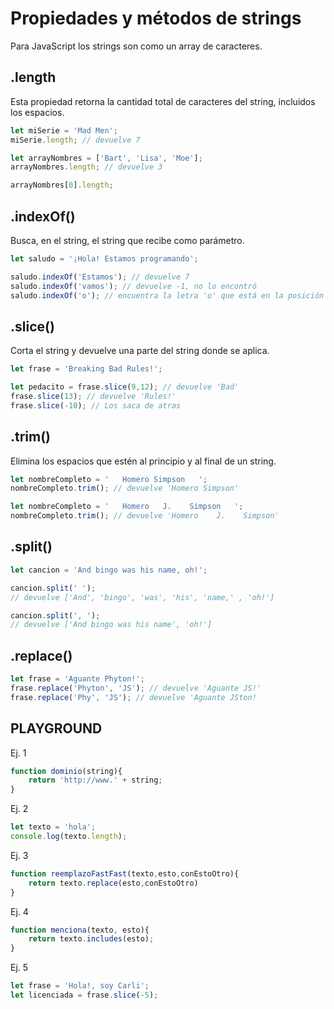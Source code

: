 # Propiedades y métodos de strings
Para JavaScript los strings son como un array de caracteres. 

## .length
Esta propiedad retorna la cantidad total de caracteres del string, incluidos los espacios.


```js
let miSerie = 'Mad Men';
miSerie.length; // devuelve 7

let arrayNombres = ['Bart', 'Lisa', 'Moe'];
arrayNombres.length; // devuelve 3

arrayNombres[0].length;
```

## .indexOf()

Busca, en el string, el string que recibe como parámetro.
```js
let saludo = '¡Hola! Estamos programando';

saludo.indexOf('Estamos'); // devuelve 7
saludo.indexOf('vamos'); // devuelve -1, no lo encontró
saludo.indexOf('o'); // encuentra la letra 'o' que está en la posición 2, devuelve 2 y corta la ejecución
```

## .slice()
Corta el string y devuelve una parte del string donde se aplica.

```js
let frase = 'Breaking Bad Rules!';

let pedacito = frase.slice(9,12); // devuelve 'Bad'
frase.slice(13); // devuelve 'Rules!'
frase.slice(-10); // Los saca de atras

```

## .trim()
Elimina los espacios que estén al principio y al final de un string.

```js
let nombreCompleto = '   Homero Simpson   ';
nombreCompleto.trim(); // devuelve 'Homero Simpson'

let nombreCompleto = '   Homero	  J.    Simpson   ';
nombreCompleto.trim(); // devuelve 'Homero    J.    Simpson'

```

## .split()

```js
let cancion = 'And bingo was his name, oh!';

cancion.split(' ');
// devuelve ['And', 'bingo', 'was', 'his', 'name,' , 'oh!']

cancion.split(', ');
// devuelve ['And bingo was his name', 'oh!']

```

## .replace()

```js
let frase = 'Aguante Phyton!';
frase.replace('Phyton', 'JS'); // devuelve 'Aguante JS!'
frase.replace('Phy', 'JS'); // devuelve 'Aguante JSton!
```


## PLAYGROUND
Ej. 1
```js
function dominio(string){
    return 'http://www.' + string;
}
```

Ej. 2
```js
let texto = 'hola';
console.log(texto.length);
```

Ej. 3
```js
function reemplazoFastFast(texto,esto,conEstoOtro){
    return texto.replace(esto,conEstoOtro)
}
```

Ej. 4
```js
function menciona(texto, esto){
    return texto.includes(esto);
}
```

Ej. 5
```js
let frase = 'Hola!, soy Carli';
let licenciada = frase.slice(-5);
```